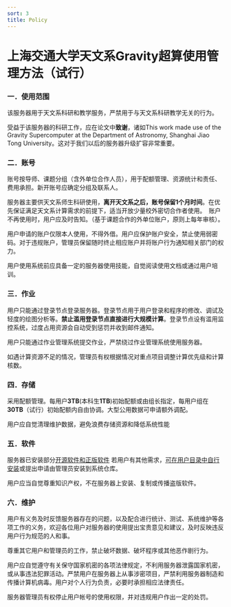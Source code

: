 ```yaml
---
sort: 3
title: Policy
---
```


# 上海交通大学天文系Gravity超算使用管理方法（试行）

### 一．使用范围

该服务器用于天文系科研和教学服务，严禁用于与天文系科研教学无关的行为。

受益于该服务器的科研工作，应在论文中**致谢**，诸如This work made use of the Gravity Supercomputer at the Department of Astronomy, Shanghai Jiao Tong University。这对于我们以后的服务器升级扩容非常重要。

### 二．账号

账号按导师、课题分组（含外单位合作人员），用于配额管理、资源统计和责任、费用承担。新开账号应确定分组及联系人。

服务器主要供天文系师生科研使用，**离开天文系之后，账号保留1个月时间**。在优先保证满足天文系计算需求的前提下，适当开放少量校外密切合作者使用。　账户不再使用时，用户应及时告知。（基于课题合作的外单位账户，原则上每年审核）。

用户申请的账户仅限本人使用，不得外借。用户应保护账户安全，禁止使用弱密码。对于违规账户，管理员保留随时终止相应账户并将账户行为通知相关部门的权力。

用户使用系统前应具备一定的服务器使用技能，自觉阅读使用文档或通过用户培训。

### 三．作业

用户只能通过登录节点登录服务器。登录节点用于用户登录和程序的修改、调试及轻度的绘图分析等。**禁止滥用登录节点直接进行大规模计算**。登录节点设有滥用监控系统，过度占用资源会自动受到惩罚并收到邮件通知。

用户只能通过作业管理系统提交作业，严禁绕过作业管理系统使用服务器。

如遇计算资源不足的情况，管理员有权根据情况对重点项目调整计算优先级和计算核数。

### 四．存储

采用配额管理。每用户**3TB**(本科生**1TB**)初始配额或由组长指定，每用户组在**30TB**（试行）初始配额内自由协调。大型公用数据可申请额外调配。

用户应自觉清理维护数据，避免浪费存储资源和降低系统性能

### 五．软件

服务器已安装部分[开源软件和正版软件](/Software/Software_Installed)
若用户有其他需求，[可在用户目录中自行安装](/Software/User_Software_Installation)或提出申请由管理员安装到系统仓库。

用户应当自觉尊重知识产权，不在服务器上安装、复制或传播盗版软件。

### 六．维护

用户有义务及时反馈服务器存在的问题，以及配合进行统计、测试、系统维护等各项工作的义务，欢迎各位用户对服务器的使用提出宝贵意见和建议，及时反映违反用户行为规范的人和事。

尊重其它用户和管理员的工作，禁止破坏数据、破坏程序或其他恶作剧行为。

用户应自觉遵守有关保守国家机密的各项法律规定，不利用服务器泄露国家机密，或从事违法犯罪活动。严禁用户在服务器上从事涉密项目，严禁利用服务器制造和传播计算机病毒。用户对个人行为负责，必要时承担相应法律责任。

服务器管理员有权停止用户帐号的使用权限，并对违规用户作出一定的处罚。
